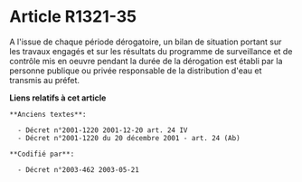 # Article R1321-35

A l'issue de chaque période dérogatoire, un bilan de situation portant sur les travaux engagés et sur les résultats du
programme de surveillance et de contrôle mis en oeuvre pendant la durée de la dérogation est établi par la personne publique
ou privée responsable de la distribution d'eau et transmis au préfet.

**Liens relatifs à cet article**

	**Anciens textes**:

	  - Décret n°2001-1220 2001-12-20 art. 24 IV
	  - Décret n°2001-1220 du 20 décembre 2001 - art. 24 (Ab)

	**Codifié par**:

	  - Décret n°2003-462 2003-05-21
